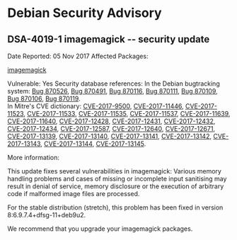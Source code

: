 
Debian Security Advisory
========================


DSA-4019-1 imagemagick -- security update
-----------------------------------------



Date Reported:
05 Nov 2017
Affected Packages:

[imagemagick](https://packages.debian.org/src:imagemagick)

Vulnerable:
Yes
Security database references:
In the Debian bugtracking system: [Bug 870526](https://bugs.debian.org/cgi-bin/bugreport.cgi?bug=870526), [Bug 870491](https://bugs.debian.org/cgi-bin/bugreport.cgi?bug=870491), [Bug 870116](https://bugs.debian.org/cgi-bin/bugreport.cgi?bug=870116), [Bug 870111](https://bugs.debian.org/cgi-bin/bugreport.cgi?bug=870111), [Bug 870109](https://bugs.debian.org/cgi-bin/bugreport.cgi?bug=870109), [Bug 870106](https://bugs.debian.org/cgi-bin/bugreport.cgi?bug=870106), [Bug 870119](https://bugs.debian.org/cgi-bin/bugreport.cgi?bug=870119).  
In Mitre's CVE dictionary: [CVE-2017-9500](https://security-tracker.debian.org/tracker/CVE-2017-9500), [CVE-2017-11446](https://security-tracker.debian.org/tracker/CVE-2017-11446), [CVE-2017-11523](https://security-tracker.debian.org/tracker/CVE-2017-11523), [CVE-2017-11533](https://security-tracker.debian.org/tracker/CVE-2017-11533), [CVE-2017-11535](https://security-tracker.debian.org/tracker/CVE-2017-11535), [CVE-2017-11537](https://security-tracker.debian.org/tracker/CVE-2017-11537), [CVE-2017-11639](https://security-tracker.debian.org/tracker/CVE-2017-11639), [CVE-2017-11640](https://security-tracker.debian.org/tracker/CVE-2017-11640), [CVE-2017-12428](https://security-tracker.debian.org/tracker/CVE-2017-12428), [CVE-2017-12431](https://security-tracker.debian.org/tracker/CVE-2017-12431), [CVE-2017-12432](https://security-tracker.debian.org/tracker/CVE-2017-12432), [CVE-2017-12434](https://security-tracker.debian.org/tracker/CVE-2017-12434), [CVE-2017-12587](https://security-tracker.debian.org/tracker/CVE-2017-12587), [CVE-2017-12640](https://security-tracker.debian.org/tracker/CVE-2017-12640), [CVE-2017-12671](https://security-tracker.debian.org/tracker/CVE-2017-12671), [CVE-2017-13139](https://security-tracker.debian.org/tracker/CVE-2017-13139), [CVE-2017-13140](https://security-tracker.debian.org/tracker/CVE-2017-13140), [CVE-2017-13141](https://security-tracker.debian.org/tracker/CVE-2017-13141), [CVE-2017-13142](https://security-tracker.debian.org/tracker/CVE-2017-13142), [CVE-2017-13143](https://security-tracker.debian.org/tracker/CVE-2017-13143), [CVE-2017-13144](https://security-tracker.debian.org/tracker/CVE-2017-13144), [CVE-2017-13145](https://security-tracker.debian.org/tracker/CVE-2017-13145).  

More information:

This update fixes several vulnerabilities in imagemagick: Various memory
handling problems and cases of missing or incomplete input sanitising may
result in denial of service, memory disclosure or the execution of
arbitrary code if malformed image files are processed.


For the stable distribution (stretch), this problem has been fixed in
version 8:6.9.7.4+dfsg-11+deb9u2.


We recommend that you upgrade your imagemagick packages.





